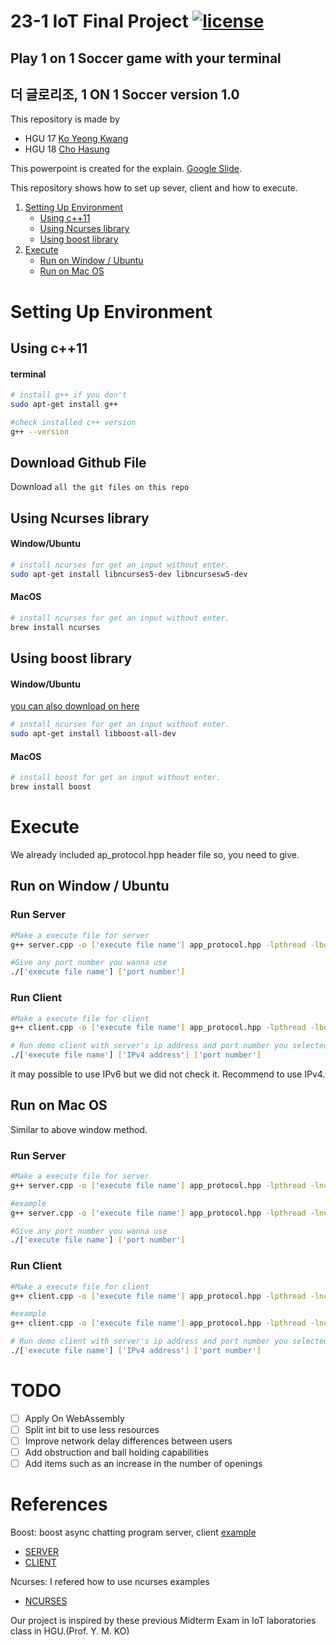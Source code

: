 # 23-1 IoT Final Project [![license](https://img.shields.io/badge/Handong-IoT%20class-yellow)](LICENSE)
## Play 1 on 1 Soccer game with your terminal
## 더 글로리조, 1 ON 1 Soccer version 1.0
This repository is made by
* HGU 17 [Ko Yeong Kwang](https://github.com/readable-ko)
* HGU 18 [Cho Hasung]()

This powerpoint is created for the explain. [Google Slide](https://docs.google.com/presentation/d/1V1Mb-gftc5J1BWbL1Qt95pkN7dhGs9hrGvpWuY_q3NE/edit?usp=sharing).

This repository shows how to set up sever, client and how to execute.


1. [Setting Up Environment](#setting-up-environment)
   * [Using c++11](#using-c11)
   * [Using Ncurses library](#using-ncurses-library)
   * [Using boost library](#using-boost-library)
2. [Execute](#execute)
   * [Run on Window / Ubuntu](#run-on-window--ubuntu)
   * [Run on Mac OS](#run-on-mac-os)


# Setting Up Environment
## Using c++11
#### terminal
```bash
# install g++ if you don't
sudo apt-get install g++

#check installed c++ version
g++ --version
```

## Download Github File
Download `all the git files on this repo`

## Using Ncurses library
#### Window/Ubuntu
```bash
# install ncurses for get an input without enter.
sudo apt-get install libncurses5-dev libncursesw5-dev
```

#### MacOS
```bash
# install ncurses for get an input without enter.
brew install ncurses
```

## Using boost library
#### Window/Ubuntu
[you can also download on here](https://www.boost.org/users/download/)
```bash
# install ncurses for get an input without enter.
sudo apt-get install libboost-all-dev
```

#### MacOS
```bash
# install boost for get an input without enter.
brew install boost
```

# Execute
We already included ap_protocol.hpp header file so, you need to give.

## Run on Window / Ubuntu
### Run Server
```bash
#Make a execute file for server
g++ server.cpp -o ['execute file name'] app_protocol.hpp -lpthread -lboost_system -lncurses -std=c++11
```
```bash
#Give any port number you wanna use
./['execute file name'] ['port number']
```

### Run Client
```bash
#Make a execute file for client
g++ client.cpp -o ['execute file name'] app_protocol.hpp -lpthread -lboost_system -lncurses -std=c++11
```
```bash
# Run demo client with server's ip address and port number you selected.
./['execute file name'] ['IPv4 address'] ['port number']
```

it may possible to use IPv6 but we did not check it. Recommend to use IPv4.

## Run on Mac OS
Similar to above window method.

### Run Server
```bash
#Make a execute file for server
g++ server.cpp -o ['execute file name'] app_protocol.hpp -lpthread -lncurses -I ['your boost system include location'] -lboost_system -L ['your boost system lib location'] -std=c++11

#example
g++ server.cpp -o ['execute file name'] app_protocol.hpp -lpthread -lncurses -I /opt/homebrew/Cellar/boost/1.81.0_1/include -lboost_system -L /opt/homebrew/Cellar/boost/1.81.0_1/lib -std=c++11
```

```bash
#Give any port number you wanna use
./['execute file name'] ['port number']
```

### Run Client
```bash
#Make a execute file for client
g++ client.cpp -o ['execute file name'] app_protocol.hpp -lpthread -lncurses -I ['your boost system include location'] -lboost_system -L ['your boost system lib location'] -std=c++11

#example
g++ client.cpp -o ['execute file name'] app_protocol.hpp -lpthread -lncurses -I /opt/homebrew/Cellar/boost/1.81.0_1/include -lboost_system -L /opt/homebrew/Cellar/boost/1.81.0_1/lib -std=c++11
```
```bash
# Run demo client with server's ip address and port number you selected.
./['execute file name'] ['IPv4 address'] ['port number']
```

# TODO
* [ ] Apply On WebAssembly
* [ ] Split int bit to use less resources
* [ ] Improve network delay differences between users
* [ ] Add obstruction and ball holding capabilities
* [ ] Add items such as an increase in the number of openings

# References

  Boost: boost async chatting program server, client [example](https://www.boost.org/doc/libs/1_70_0/doc/html/boost_asio/examples/cpp11_examples.html)
  * [SERVER](https://www.boost.org/doc/libs/1_70_0/doc/html/boost_asio/example/cpp11/chat/chat_server.cpp)
  * [CLIENT](https://www.boost.org/doc/libs/1_70_0/doc/html/boost_asio/example/cpp11/chat/chat_client.cpp)
  
  Ncurses: I refered how to use ncurses examples
  * [NCURSES](https://tldp.org/HOWTO/NCURSES-Programming-HOWTO/index.html)
  
  Our project is inspired by these previous Midterm Exam in IoT laboratories class in HGU.(Prof. Y. M. KO)
